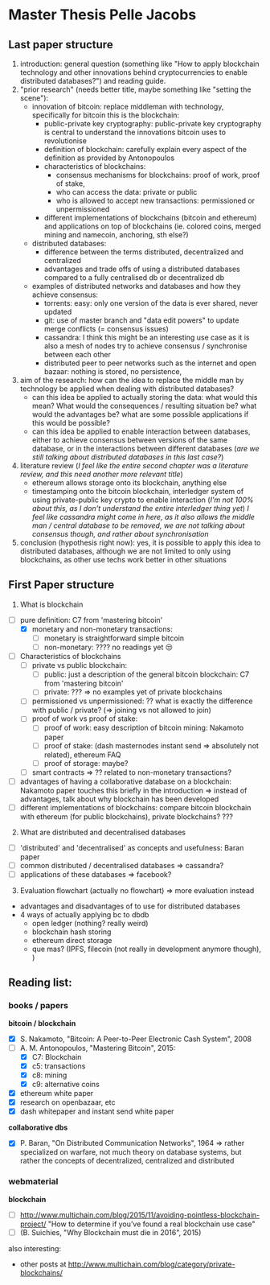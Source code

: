 # Master Thesis Pelle Jacobs


## Last paper structure

1. introduction: general question (something like "How to apply blockchain technology and other innovations behind cryptocurrencies to enable distributed databases?") and reading guide.
2. "prior research" (needs better title, maybe something like "setting the scene"): 
    - innovation of bitcoin: replace middleman with technology, specifically for bitcoin this is the blockchain:
        - public-private key cryptography: public-private key cryptography is central to understand the innovations bitcoin uses to revolutionise
        - definition of blockchain: carefully explain every aspect of the definition as provided by Antonopoulos
        - characteristics of blockchains:
            - consensus mechanisms for blockchains: proof of work, proof of stake,
            - who can access the data: private or public
            - who is allowed to accept new transactions: permissioned or unpermissioned
        - different implementations of blockchains (bitcoin and ethereum) and applications on top of blockchains (ie. colored coins, merged mining and namecoin, anchoring, sth else?)
    - distributed databases:
        - difference between the terms distributed, decentralized and centralized
        - advantages and trade offs of using a distributed databases compared to a fully centralised db or decentralized db
    - examples of distributed networks and databases and how they achieve consensus: 
        + torrents: easy: only one version of the data is ever shared, never updated
        + git: use of master branch and "data edit powers" to update merge conflicts (= consensus issues)
        + cassandra: I think this might be an interesting use case as it is also a mesh of nodes try to achieve consensus / synchronise between each other
        + distributed peer to peer networks such as the internet and open bazaar: nothing is stored, no persistence,
3. aim of the research: how can the idea to replace the middle man by technology be applied when dealing with distributed databases?
    - can this idea be applied to actually storing the data: what would this mean? What would the consequences / resulting situation be? what would the advantages be? what are some possible applications if this would be possible? 
    - can this idea be applied to enable interaction between databases, either to achieve consensus between versions of the same database, or in the interactions between different databases (_are we still talking about distributed databases in this last case?_)
4. literature review (_I feel like the entire second chapter was a literature review, and this need another more relevant title_)
    - ethereum allows storage onto its blockchain, anything else
    - timestamping onto the bitcoin blockchain, interledger system of using private-public key crypto to enable interaction (_I'm not 100% about this, as I don't understand the entire interledger thing yet_) _I feel like cassandra might come in here, as it also allows the middle man / central database to be removed, we are not talking about consensus though, and rather about synchronisation_
5. conclusion (hypothesis right now): yes, it is possible to apply this idea to distributed databases, although we are not limited to only using blockchains, as other use techs work better in other situations



## First Paper structure

1. What is blockchain
  - [ ] pure definition: C7 from 'mastering bitcoin'
    - [x] monetary and non-monetary transactions:
      - [ ] monetary is straightforward simple bitcoin
      - [ ] non-monetary: ???? no readings yet 😒
  - [ ] Characteristics of blockchains
    - [ ] private vs public blockchain:
      - [ ] public: just a description of the general bitcoin blockchain: C7 from 'mastering bitcoin'
      - [ ] private: ??? => no examples yet of private blockchains
    - [ ] permissioned vs unpermissioned: ?? what is exactly the difference with public / private? (=> joining vs not allowed to join)
    - [ ] proof of work vs proof of stake:
      - [ ] proof of work: easy description of bitcoin mining: Nakamoto paper
      - [ ] proof of stake: (dash masternodes instant send => absolutely not related), ethereum FAQ
      - [ ] proof of storage: maybe?
    - [ ] smart contracts => ?? related to non-monetary transactions?
  - [ ] advantages of having a collaborative database on a blockchain: Nakamoto paper touches this briefly in the introduction => instead of advantages, talk about why blockchain has been developed 
  - [ ] different implementations of blockchains: compare bitcoin blockchain with ethereum (for public blockchains), private blockchains?  ???

2. What are distributed and decentralised databases
  - [ ] 'distributed' and 'decentralised' as concepts and usefulness: Baran paper
  - [ ] common distributed / decentralised databases => cassandra?
  - [ ] applications of these databases => facebook?

3. Evaluation flowchart (actually no flowchart) => more evaluation instead
  - advantages and disadvantages of to use for distributed databases
  - 4 ways of actually applying bc to dbdb
      - open ledger (nothing? really weird)
      - blockchain hash storing
      - ethereum direct storage
      - que mas? (IPFS, filecoin (not really in development anymore though), )

## Reading list:

### books / papers

**bitcoin / blockchain**

- [x] S. Nakamoto, "Bitcoin: A Peer-to-Peer Electronic Cash System", 2008
- [ ] A. M. Antonopoulos, "Mastering Bitcoin", 2015:
  - [x] C7: Blockchain
  - [x] c5: transactions
  - [x] c8: mining
  - [x] c9: alternative coins
- [x] ethereum white paper
- [x] research on openbazaar, etc
- [x] dash whitepaper and instant send white paper

**collaborative dbs**

- [x] P. Baran, "On Distributed Communication Networks", 1964 => rather specialized on warfare, not much theory on database systems, but rather the concepts of decentralized, centralized and distributed

### webmaterial

**blockchain**

- [ ] http://www.multichain.com/blog/2015/11/avoiding-pointless-blockchain-project/ "How to determine if you’ve found a real blockchain use case"
- [ ] (B. Suichies, "Why Blockchain must die in 2016", 2015)

also interesting:

- other posts at http://www.multichain.com/blog/category/private-blockchains/
